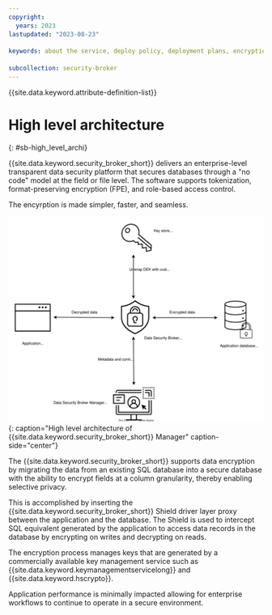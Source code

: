```yaml
---
copyright:
  years: 2023
lastupdated: "2023-08-23"

keywords: about the service, deploy policy, deployment plans, encryption technology, encryption modes, data protection modes

subcollection: security-broker
---
```


{{site.data.keyword.attribute-definition-list}}

# High level architecture
{: #sb-high_level_archi}

{{site.data.keyword.security_broker_short}} delivers an enterprise-level transparent data security platform that secures databases through a "no code" model at the field or file level. 
The software supports tokenization, format-preserving encryption (FPE), and role-based access control. 

The encyrption is made simpler, faster, and seamless.

![High level architecture of {{site.data.keyword.security_broker_short}} Manager](images/deploy_architecture.svg "High level architecture of {{site.data.keyword.security_broker_short}} Manager"){: caption="High level architecture of {{site.data.keyword.security_broker_short}} Manager" caption-side="center"}

The {{site.data.keyword.security_broker_short}} supports data encryption by migrating the data from an existing SQL database into a secure database with the ability to encrypt fields at a column granularity, thereby enabling selective privacy.

This is accomplished by inserting the {{site.data.keyword.security_broker_short}} Shield driver
layer proxy between the application and the database. The Shield is used to intercept SQL equivalent generated by the application to access data records in the database by encrypting on writes and decrypting on reads.

The encryption process manages keys that are generated by a commercially available key management service such as {{site.data.keyword.keymanagementservicelong}} and {{site.data.keyword.hscrypto}}. 

Application performance is minimally impacted allowing for enterprise workflows to continue to operate in a secure environment.

